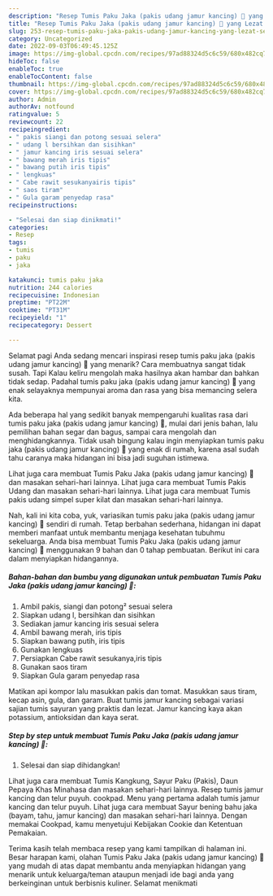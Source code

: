 ```yaml
---
description: "Resep Tumis Paku Jaka (pakis udang jamur kancing) 🤤 yang Lezat Sekali , Lezat"
title: "Resep Tumis Paku Jaka (pakis udang jamur kancing) 🤤 yang Lezat Sekali , Lezat"
slug: 253-resep-tumis-paku-jaka-pakis-udang-jamur-kancing-yang-lezat-sekali-lezat
category: Uncategorized
date: 2022-09-03T06:49:45.125Z
image: https://img-global.cpcdn.com/recipes/97ad88324d5c6c59/680x482cq70/tumis-paku-jaka-pakis-udang-jamur-kancing-foto-resep-utama.jpg
hideToc: false
enableToc: true
enableTocContent: false
thumbnail: https://img-global.cpcdn.com/recipes/97ad88324d5c6c59/680x482cq70/tumis-paku-jaka-pakis-udang-jamur-kancing-foto-resep-utama.jpg
cover: https://img-global.cpcdn.com/recipes/97ad88324d5c6c59/680x482cq70/tumis-paku-jaka-pakis-udang-jamur-kancing-foto-resep-utama.jpg
author: Admin
authorAv: notfound
ratingvalue: 5
reviewcount: 22
recipeingredient:
- " pakis siangi dan potong sesuai selera"
- " udang l bersihkan dan sisihkan"
- " jamur kancing iris sesuai selera"
- " bawang merah iris tipis"
- " bawang putih iris tipis"
- " lengkuas"
- " Cabe rawit sesukanyairis tipis"
- " saos tiram"
- " Gula garam penyedap rasa"
recipeinstructions:

- "Selesai dan siap dinikmati!"
categories:
- Resep
tags:
- tumis
- paku
- jaka

katakunci: tumis paku jaka 
nutrition: 244 calories
recipecuisine: Indonesian
preptime: "PT22M"
cooktime: "PT31M"
recipeyield: "1"
recipecategory: Dessert

---
```



Selamat pagi Anda sedang mencari inspirasi resep tumis paku jaka (pakis udang jamur kancing) 🤤 yang menarik? Cara membuatnya sangat tidak susah. Tapi Kalau keliru mengolah maka hasilnya akan hambar dan bahkan tidak sedap. Padahal tumis paku jaka (pakis udang jamur kancing) 🤤 yang enak selayaknya mempunyai aroma dan rasa yang bisa memancing selera kita.


Ada beberapa hal yang sedikit banyak mempengaruhi kualitas rasa dari tumis paku jaka (pakis udang jamur kancing) 🤤, mulai dari jenis bahan, lalu pemilihan bahan segar dan bagus, sampai cara mengolah dan menghidangkannya. Tidak usah bingung kalau ingin menyiapkan tumis paku jaka (pakis udang jamur kancing) 🤤 yang enak di rumah, karena asal sudah tahu caranya maka hidangan ini bisa jadi suguhan istimewa.

Lihat juga cara membuat Tumis Paku Jaka (pakis udang jamur kancing) 🤤 dan masakan sehari-hari lainnya. Lihat juga cara membuat Tumis Pakis Udang dan masakan sehari-hari lainnya. Lihat juga cara membuat Tumis pakis udang simpel super kilat dan masakan sehari-hari lainnya.


Nah, kali ini kita coba, yuk, variasikan tumis paku jaka (pakis udang jamur kancing) 🤤 sendiri di rumah. Tetap berbahan sederhana, hidangan ini dapat memberi manfaat untuk membantu menjaga kesehatan tubuhmu sekeluarga. Anda bisa membuat Tumis Paku Jaka (pakis udang jamur kancing) 🤤 menggunakan 9 bahan dan 0 tahap pembuatan. Berikut ini cara dalam menyiapkan hidangannya.

<!--inarticleads1-->

##### Bahan-bahan dan bumbu yang digunakan untuk pembuatan Tumis Paku Jaka (pakis udang jamur kancing) 🤤:

1. Ambil  pakis, siangi dan potong² sesuai selera
1. Siapkan  udang l, bersihkan dan sisihkan
1. Sediakan  jamur kancing iris sesuai selera
1. Ambil  bawang merah, iris tipis
1. Siapkan  bawang putih, iris tipis
1. Gunakan  lengkuas
1. Persiapkan  Cabe rawit sesukanya,iris tipis
1. Gunakan  saos tiram
1. Siapkan  Gula garam penyedap rasa


Matikan api kompor lalu masukkan pakis dan tomat. Masukkan saus tiram, kecap asin, gula, dan garam. Buat tumis jamur kancing sebagai variasi sajian tumis sayuran yang praktis dan lezat. Jamur kancing kaya akan potassium, antioksidan dan kaya serat. 

<!--inarticleads2-->

##### Step by step untuk membuat Tumis Paku Jaka (pakis udang jamur kancing) 🤤:


1. Selesai dan siap dihidangkan!

Lihat juga cara membuat Tumis Kangkung, Sayur Paku (Pakis), Daun Pepaya Khas Minahasa dan masakan sehari-hari lainnya. Resep tumis jamur kancing dan telur puyuh. cookpad. Menu yang pertama adalah tumis jamur kancing dan telur puyuh. Lihat juga cara membuat Sayur bening bahu jaka (bayam, tahu, jamur kancing) dan masakan sehari-hari lainnya. Dengan memakai Cookpad, kamu menyetujui Kebijakan Cookie dan Ketentuan Pemakaian. 

Terima kasih telah membaca resep yang kami tampilkan di halaman ini. Besar harapan kami, olahan Tumis Paku Jaka (pakis udang jamur kancing) 🤤 yang mudah di atas dapat membantu anda menyiapkan hidangan yang menarik untuk keluarga/teman ataupun menjadi ide bagi anda yang berkeinginan untuk berbisnis kuliner. Selamat menikmati
